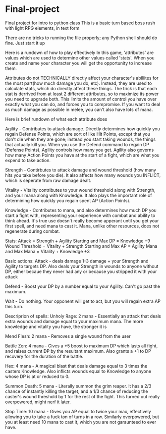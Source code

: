 # Final-project
Final project for intro to python class
This is a basic turn based boss rush with light RPG elements, in text form

There are no tricks to running the file properly; any Python shell should do fine. Just start it up

Here is a rundown of how to play effectively
In this game, 'attributes' are values which are used to determine other values called 'stats'. When you create and name your character you will get the opportunity to increase them.

Attributes do not TECHNICALLY directly affect your character's abiliites for the most part(how much damage you do, etc). Instead, they are used to calculate stats, which do directly affect these things. The trick is that each stat is derrived from at least 2 different attributes, so to maximize its power you need to upgrade both. This limits the amount of control you have over exactly what you can do, and forces you to compromise. If you want to deal as much damage as possible in melee, you can't also have lots of mana.

Here is brief rundown of what each attribute does

Agility - Contributes to attack damage. Directly determines how quickly you regain Defense Points, which are sort of like Hit Points, except that you don't die when they are gone; instead you start taking wounds, the things that actually kill you. When you use the Defend command to regain DP (Defense Points), Agility controls how many you get. Agility also governs how many Action Points you have at the start of a fight, which are what you expend to take action.

Strength - Contirbutes to attack damage and wound threshold (how many hits you take before you die). It also affects how many wounds you INFLICT, which is seperate from raw damage dealt.

Vitality - Vitality contributes to your wound threshold along with Strength, and your mana along with Knowledge. It also plays the important role of determining how quickly you regain spent AP (Action Points).

Knowledge - Contributes to mana, and also determines how much DP you start a fight with, representing your experience with combat and ability to think ahead. It's true use doesn't really become apperant until you get your first spell, and need mana to cast it. Mana, unlike other resources, does not regenerate during combat.

Stats:
Attack = Strength + Agility
Starting and Max DP = Knowledge +9
Wound Threshold = Vitality + Strength
Starting and Max AP = Agility
Mana and Max Mana = Vitality + Knowledge +3

Basic actions:
Attack - deals damage 1-3 damage + your Strength and Agility to targets DP. Also deals your Strength in wounds to anyone without DP, either becaue they never had any or because you stripped it with your attack

Defend - Boost your DP by a number equal to your Agility. Can't go past the maximum.

Wait - Do nothing. Your opponent will get to act, but you will regain extra AP this turn.

Descriprion of spells:
Unholy Rage: 2 mana - Essentially an attack that deals extra wounds and damage equal to your maximum mana. The more knowledge and vitality you have, the stronger it is

Mend Flesh: 2 mana - Removes a single wound from the user

Battle Zen: 4 mana - Gives a +5 boost to maximum DP which lasts all fight, and raises current DP by the resultant maximum. Also grants a +1 to DP recovery for the duration of the battle.

Hex: 4 mana - A magical blast that deals damage equal to 3 times the casters Knowledge. Also inflicts wounds equal to Knowledge to anyone whose DP is at or reduced to 0.

Summon Death: 5 mana - Literally summon the grim reaper. It has a 2/3 chance of instantly killing the target, and a 1/3 chance of reducing the caster's wound threshold by 1 for the rest of the fight. This turned out really overpowered, might nerf it later.

Stop Time: 10 mana - Gives you AP equal to twice your max, effectively allowing you to take a fuck ton of turns in a row. Similarly overpowered, but you at least need 10 mana to cast it, which you are not garaunteed to ever have.
